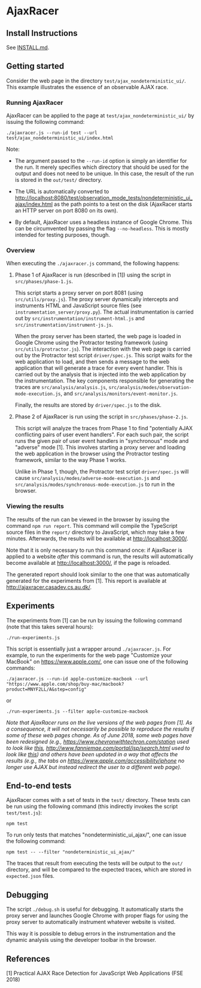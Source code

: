 # AjaxRacer

## Install Instructions

See [INSTALL.md](INSTALL.md).


## Getting started

Consider the web page in the directory `test/ajax_nondeterministic_ui/`. This example illustrates the essence of an observable AJAX race.


### Running AjaxRacer

AjaxRacer can be applied to the page at `test/ajax_nondeterministic_ui/` by issuing the following command:

`./ajaxracer.js --run-id test --url test/ajax_nondeterministic_ui/index.html`

Note:

* The argument passed to the `--run-id` option is simply an identifier for the run. It merely specifies which directory that should be used for the output and does not need to be unique. In this case, the result of the run is stored in the `out/test/` directory.

* The URL is automatically converted to <http://localhost:8080/test/observation_mode_tests/nondeterministic_ui_ajax/index.html> as the path points to a test on the disk (AjaxRacer starts an HTTP server on port 8080 on its own).

* By default, AjaxRacer uses a headless instance of Google Chrome. This can be circumvented by passing the flag `--no-headless`. This is mostly intended for testing purposes, though.


### Overview

When executing the `./ajaxracer.js` command, the following happens:

1. Phase 1 of AjaxRacer is run (described in [1]) using the script in `src/phases/phase-1.js`.

   This script starts a proxy server on port 8081 (using `src/utils/proxy.js`). The proxy server dynamically intercepts and instruments HTML and JavaScript source files (see `instrumentation_server/proxy.py`). The actual instrumentation is carried out by `src/instrumentation/instrument-html.js` and `src/instrumentation/instrument-js.js`.

   When the proxy server has been started, the web page is loaded in Google Chrome using the Protractor testing framework (using `src/utils/protractor.js`). The interaction with the web page is carried out by the Protractor test script `driver/spec.js`. This script waits for the web application to load, and then sends a message to the web application that will generate a trace for every event handler. This is carried out by the analysis that is injected into the web application by the instrumentation. The key components responsible for generating the traces are `src/analysis/analysis.js`, `src/analysis/modes/observation-mode-execution.js`, and `src/analysis/monitors/event-monitor.js`.

   Finally, the results are stored by `driver/spec.js` to the disk.

2. Phase 2 of AjaxRacer is run using the script in `src/phases/phase-2.js`.

   This script will analyze the traces from Phase 1 to find "potentially AJAX conflicting pairs of user event handlers". For each such pair, the script runs the given pair of user event handlers in "synchronous" mode and "adverse" mode [1]. This involves starting a proxy server and loading the web application in the browser using the Protractor testing framework, similar to the way Phase 1 works.

   Unlike in Phase 1, though, the Protractor test script `driver/spec.js` will cause `src/analysis/modes/adverse-mode-execution.js` and `src/analysis/modes/synchronous-mode-execution.js` to run in the browser.


### Viewing the results

The results of the run can be viewed in the browser by issuing the command `npm run report`. This command will compile the TypeScript source files in the `report/` directory to JavaScript, which may take a few minutes. Afterwards, the results will be available at <http://localhost:3000/>.

Note that it is only necessary to run this command once: if AjaxRacer is applied to a website *after* this command is run, the results will automatically become available at <http://localhost:3000/>, if the page is reloaded.

The generated report should look similar to the one that was automatically generated for the experiments from [1]. This report is available at <http://ajaxracer.casadev.cs.au.dk/>.


## Experiments

The experiments from [1] can be run by issuing the following command (note that this takes several hours):

`./run-experiments.js`

This script is essentially just a wrapper around `./ajaxracer.js`. For example, to run the experiments for the web page "Customize your MacBook" on <https://www.apple.com/>, one can issue one of the following commands:

`./ajaxracer.js --run-id apple-customize-macbook --url "https://www.apple.com/shop/buy-mac/macbook?product=MNYF2LL/A&step=config"`

or

`./run-experiments.js --filter apple-customize-macbook`

*Note that AjaxRacer runs on the live versions of the web pages from [1]. As a consequence, it will not necessarily be possible to reproduce the results if some of these web pages change. As of June 2018, some web pages have been redesigned (e.g., <https://www.chevronwithtechron.com/station> used to look like [this](http://ajaxracer.casadev.cs.au.dk/data/chevron-1/result.png), <http://www.fanniemae.com/portal/jsp/search.html> used to look like [this](http://ajaxracer.casadev.cs.au.dk/data/fanniemae-1/result.png)) and others have been updated in a way that affects the results (e.g., the tabs on <https://www.apple.com/accessibility/iphone> no longer use AJAX but instead redirect the user to a different web page).*

## End-to-end tests

AjaxRacer comes with a set of tests in the `test/` directory. These tests can be run using the following command (this indirectly invokes the script `test/test.js`):

`npm test`

To run only tests that matches "nondeterministic_ui_ajax/", one can issue the following command:

`npm test -- --filter "nondeterministic_ui_ajax/"`

The traces that result from executing the tests will be output to the `out/` directory, and will be compared to the expected traces, which are stored in `expected.json` files.


## Debugging

The script `./debug.sh` is useful for debugging. It automatically starts the proxy server and launches Google Chrome with proper flags for using the proxy server to automatically instrument whatever website is visited.

This way it is possible to debug errors in the instrumentation and the dynamic analysis using the developer toolbar in the browser.

## References

[1] Practical AJAX Race Detection for JavaScript Web Applications (FSE 2018)
